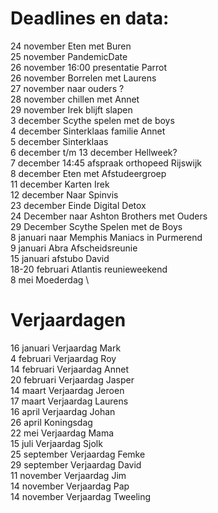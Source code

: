 # Deadlines en data:
24 november Eten met Buren \
25 november PandemicDate \
26 november 16:00 presentatie Parrot \
26 november Borrelen met Laurens \
27 november naar ouders ?  \
28 november chillen met Annet \
29 november Irek blijft slapen \
3 december Scythe spelen met de boys \
4 december Sinterklaas familie Annet \
5 december Sinterklaas \
6 december t/m 13 december Hellweek? \
7 december 14:45 afspraak orthopeed Rijswijk \
8 december Eten met Afstudeergroep \
11 december Karten Irek \
12 december Naar Spinvis \
23 december Einde Digital Detox \
24 December naar Ashton Brothers met Ouders \
29 December Scythe Spelen met de Boys \
8  januari naar Memphis Maniacs in Purmerend \
9  januari Abra Afscheidsreunie \
15 januari afstubo David \
18-20 februari Atlantis reunieweekend \
8 mei Moederdag \


# Verjaardagen
16 januari Verjaardag Mark \
4  februari Verjaardag Roy \
14 februari Verjaardag Annet \
20 februari Verjaardag Jasper \
14 maart Verjaardag Jeroen \
17 maart Verjaardag Laurens \
16 april Verjaardag Johan \
26 april Koningsdag \
22 mei Verjaardag Mama \
15 juli Verjaardag Sjolk \
25 september Verjaardag Femke \
29 september Verjaardag David \
11 november Verjaardag Jim \
14 november Verjaardag Pap \
14 november Verjaardag Tweeling
